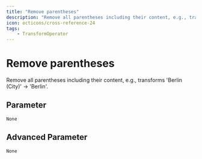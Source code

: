 ```yaml
---
title: "Remove parentheses"
description: "Remove all parentheses including their content, e.g., transforms 'Berlin (City)' -> 'Berlin'."
icon: octicons/cross-reference-24
tags: 
    - TransformOperator
---
```

# Remove parentheses
<!-- This file was generated - DO NOT CHANGE IT MANUALLY -->



Remove all parentheses including their content, e.g., transforms 'Berlin (City)' -> 'Berlin'.


## Parameter

`None`

## Advanced Parameter

`None`